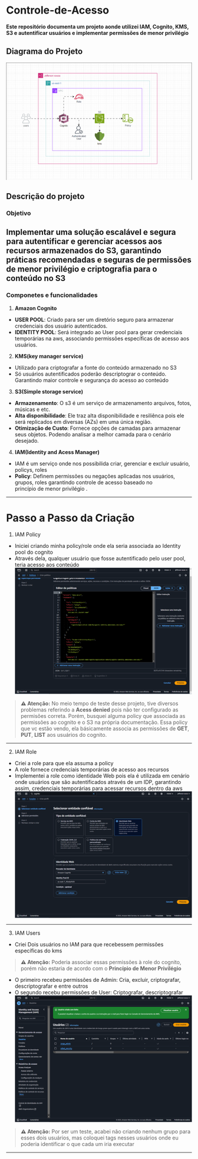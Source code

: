 # Controle-de-Acesso
**Este repositório documenta um projeto aonde utilizei IAM, Cognito, KMS, S3 e autentificar usuários e implementar permissões de menor privilégio**  

## **Diagrama do Projeto**
 ![Diagrama_projeto.png](https://github.com/Jeff01875/Controle-de-Acesso/blob/main/Diagrama_projeto.png)
 
## Descrição do projeto

### Objetivo
Implementar uma solução escalável e segura para autentificar e gerenciar acessos aos recursos armazenados do S3, garantindo práticas recomendadas e seguras de permissões de menor privilégio e criptografia para o conteúdo no S3
---
### Componetes e funcionalidades 
1. **Amazon Cognito**
  - **USER POOL**: Criado para ser um diretório seguro para armazenar credenciais dos usuário autenticados.
  - **IDENTITY POOL**: Será integrado ao User pool para gerar credenciais temporárias na aws, associando permissões específicas 
    de acesso aos usuários.
    
2. **KMS(key manager service)**
  - Utilizado para criptografar a fonte do conteúdo armazenado no S3
  - Só usuários autentificados poderão descriptograr o conteúdo. Garantindo maior controle e segurança do acesso ao conteúdo

3. **S3(Simple storage service)**
  - **Armazenamento**: O s3 é um serviço de armazenamento arquivos, fotos, músicas e etc.
  - **Alta disponibilidade**: Ele traz alta disponibilidade e resiliênca pois ele será replicados em diversas (AZs) em uma 
     única região.
  - **Otimização de Custo**: Fornece opções de camadas para armazenar seus objetos. Podendo analisar a melhor camada para o 
     cenário desejado.

 4. **IAM(Identity and Acess Manager)**
   - IAM é um serviço onde nos possibilida criar, gerenciar e excluir usuário, policys, roles
   - **Policy**: Definem permissões ou negações aplicadas nos usuários, grupos, roles garantindo controle de acesso baseado no  
     princípio de menor privilégio .
 ---
 # Passo a Passo da Criação
 1. IAM Policy

  - Iniciei criando minha policy/role onde ela seria associada ao Identity pool do cognito
  - Através dela, qualquer usuário que fosse autentificado pelo user pool, teria acesso aos conteúdo
   ![policy_role_cognito.png](https://github.com/Jeff01875/Controle-de-Acesso/blob/main/policy_role_cognito.png)

  > **⚠️ Atenção:** No meio tempo de teste desse projeto, tive diversos problemas referindo a **Acess denied** pois não ter configurado as permisões 
    correta. Porém, busquei alguma policy que associada as permissões ao cognito e o S3 na própria documentação. Essa policy que vc estão vendo, ela 
    básicamente associa as permissões de **GET**, **PUT**, **LIST** aos usuários do cognito.
---
 2. IAM Role

  - Criei a role para que ela assuma a policy
  - A role fornece credenciais temporárias de acesso aos recursos
  - Implementei a role como identidade Web pois ela é utilizada em cenário onde usuários que são autentificados através de um IDP, garantindo assim, credenciais temporárias 
    para acessar recursos dentro da aws
   ![ciracção_role_cognito.png](https://github.com/Jeff01875/Controle-de-Acesso/blob/main/cirac%C3%A7%C3%A3o_role_cognito.png)
---
 3. IAM Users
  - Criei Dois usuários no IAM para que recebessem permissões específicas do kms
  > **⚠️ Atenção:** Poderia associar essas permissões à role do cognito, porém não estaria de acordo com o **Princípio de Menor Privilégio**
  - O primeiro recebeu permissões de Admin: Cria, excluir, criptografar, descriptografar e entre outros
  - O segundo recebu permissões de User: Criptografar, descriptografar
   ![iam_user.png](https://github.com/Jeff01875/Controle-de-Acesso/blob/main/iam_user.png)

  > **⚠️ Atenção:** Por ser um teste, acabei não criando nenhum grupo para esses dois usuários, mas coloquei tags nesses usuários onde eu poderia identificar o que cada um 
    iria executar
---   


 
